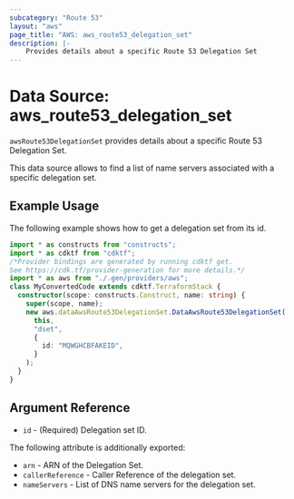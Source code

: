 ```yaml
---
subcategory: "Route 53"
layout: "aws"
page_title: "AWS: aws_route53_delegation_set"
description: |-
    Provides details about a specific Route 53 Delegation Set
---
```


# Data Source: aws_route53_delegation_set

`awsRoute53DelegationSet` provides details about a specific Route 53 Delegation Set.

This data source allows to find a list of name servers associated with a specific delegation set.

## Example Usage

The following example shows how to get a delegation set from its id.

```typescript
import * as constructs from "constructs";
import * as cdktf from "cdktf";
/*Provider bindings are generated by running cdktf get.
See https://cdk.tf/provider-generation for more details.*/
import * as aws from "./.gen/providers/aws";
class MyConvertedCode extends cdktf.TerraformStack {
  constructor(scope: constructs.Construct, name: string) {
    super(scope, name);
    new aws.dataAwsRoute53DelegationSet.DataAwsRoute53DelegationSet(
      this,
      "dset",
      {
        id: "MQWGHCBFAKEID",
      }
    );
  }
}

```

## Argument Reference

* `id` - (Required) Delegation set ID.

The following attribute is additionally exported:

* `arn` - ARN of the Delegation Set.
* `callerReference` - Caller Reference of the delegation set.
* `nameServers` - List of DNS name servers for the delegation set.

<!-- cache-key: cdktf-0.17.0-pre.15 input-40fcc3d8081992110595bf5da825dc8f40806338d89694588a485216d94caf0d -->